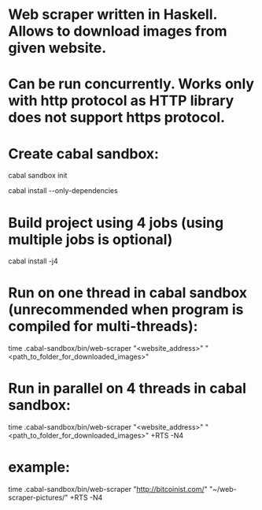 # Web scraper written in Haskell. Allows to download images from given website.
# Can be run concurrently. Works only with http protocol as HTTP library does not support https protocol.

# Create cabal sandbox:
cabal sandbox init

cabal install --only-dependencies

# Build project using 4 jobs (using multiple jobs is optional)
cabal install -j4

# Run on one thread in cabal sandbox (unrecommended when program is compiled for multi-threads):
time .cabal-sandbox/bin/web-scraper "<website_address>" "<path_to_folder_for_downloaded_images>"

# Run in parallel on 4 threads in cabal sandbox:
time .cabal-sandbox/bin/web-scraper "<website_address>" "<path_to_folder_for_downloaded_images>" +RTS -N4

# example:
time .cabal-sandbox/bin/web-scraper "http://bitcoinist.com/" "~/web-scraper-pictures/" +RTS -N4
